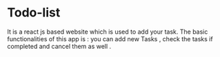 # Todo-list
It is a react js based website which is used to add your task. The basic functionalities of this app is : you can add new Tasks , check the tasks if completed and cancel them as well .
